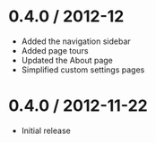 0.4.0 / 2012-12
==================

  * Added the navigation sidebar
  * Added page tours
  * Updated the About page
  * Simplified custom settings pages

0.4.0 / 2012-11-22
==================

  * Initial release
